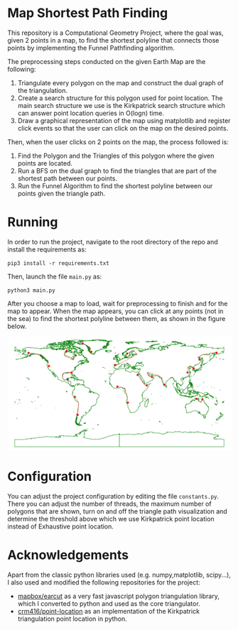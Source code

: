 # Map Shortest Path Finding
This repository is a Computational Geometry Project, where the goal was, given 2 points in a map, to find the shortest
polyline that connects those points by implementing the 
Funnel Pathfinding algorithm.

The preprocessing steps conducted on the given Earth Map are the following:

1. Triangulate every polygon on the map and construct the dual graph of the triangulation.
2. Create a search structure for this polygon used for point location. The main search structure we use is the Kirkpatrick search structure which can answer point location queries in O(logn) time.
3. Draw a graphical representation of the map using matplotlib and register click events so that the user can click on the map on the desired points.

Then, when the user clicks on 2 points on the map, the process followed is:
1. Find the Polygon and the Triangles of this polygon where the given points are located.
2. Run a BFS on the dual graph to find the triangles that are part of the shortest path between our points.
3. Run the Funnel Algorithm to find the shortest polyline
   between our points given the triangle path.

# Running
In order to run the project, navigate to the root directory of the repo and install the requirements as:
```
pip3 install -r requirements.txt
```

Then, launch the file `main.py` as:
```
python3 main.py
```
After you choose a map to load, wait for preprocessing to finish and for the map to appear.
When the map appears, you can click at any points (not in the sea) to find the shortest polyline between them, as shown in the figure below.

![Program in Action](figs/map.png?raw=true "Shortest Polyline")

# Configuration
You can adjust the project configuration by editing the file `constants.py`. There you can adjust the number of threads, the maximum number of polygons that are shown, turn on and off the triangle path visualization and determine the threshold above which we use Kirkpatrick point location instead of Exhaustive point location.

# Acknowledgements
Apart from the classic python libraries used (e.g. numpy,matplotlib, scipy...), I also used and modified the following repositories for the project:

- [mapbox/earcut](https://github.com/mapbox/earcut) as a very fast javascript polygon triangulation library, which I converted to python and used as the core triangulator.
- [crm416/point-location](https://github.com/crm416/point-location) as an implementation of the Kirkpatrick triangulation point location in python.
